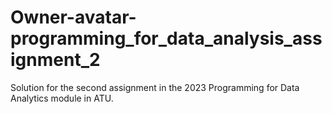 # Owner-avatar-programming_for_data_analysis_assignment_2
Solution for the second assignment in the 2023 Programming for Data Analytics module in ATU.
